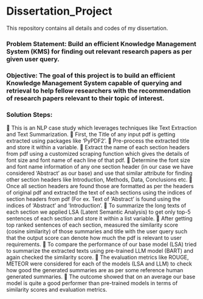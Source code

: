 # Dissertation_Project
This repository contains all details and codes of my dissertation.

### Problem Statement: Build an efficient Knowledge Management System (KMS) for finding out relevant research papers as per given user query.

### Objective: The goal of this project is to build an efficient Knowledge Management System capable of querying and retrieval to help fellow researchers with the recommendation of research papers relevant to their topic of interest.

### Solution Steps:

	This is an NLP case study which leverages techniques like Text Extraction and Text Summarization.
	First, the Title of any input pdf is getting extracted using packages like ‘PyPDF2’.
	Pre-process the extracted title and store it within a variable.
	Extract the name of each section headers from pdf using a customized scraping function which gives the details of font size and font name of each line of that pdf.
	Determine the font size and font name information of any one section header (in our case we have considered ‘Abstract’ as our base) and use that similar attribute for finding other section headers like Introduction, Methods, Data, Conclusions etc.
	Once all section headers are found those are formatted as per the headers of original pdf and extracted the text of each sections using the indices of section headers from pdf (For ex. Text of ‘Abstract’ is found using the indices of ‘Abstract’ and ‘Introduction’.
	To summarize the long texts of each section we applied LSA (Latent Semantic Analysis) to get only top-5 sentences of each section and store it within a list variable.
	After getting top ranked sentences of each section, measured the similarity score (cosine similarity) of those summaries and title with the user query such that the output score can denote how much the pdf is relevant to user requirements.
	To compare the performance of our base model (LSA) tried to summarize the extracted texts using pre-trained LLM model (BART) and again checked the similarity score.
	The evaluation metrics like ROUGE, METEOR were considered for each of the models (LSA and LLM) to check how good the generated summaries are as per some reference human generated summaries.
	The outcome showed that on an average our base model is quite a good performer than pre-trained models in terms of similarity scores and evaluation metrics.

